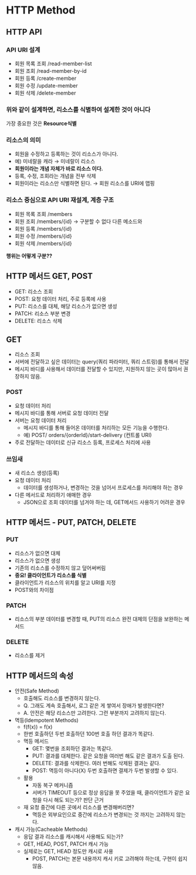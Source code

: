 # HTTP Method

## HTTP API

### API URI 설계

- 회원 목록 조회 /read-member-list
- 회원 조회 /read-member-by-id
- 회원 등록 /create-member
- 회원 수정 /update-member
- 회원 삭제 /delete-member

### 위와 같이 설계하면, 리소스를 식별하여 설계한 것이 아니다

가장 중요한 것은 **Resource식별**

### 리소스의 의미

- 회원을 수정하고 등록하는 것이 리소스가 아니다.
- 예) 미네랄을 캐라 → 미네랄이 리소스
- **회원이라는 개념 자체가 바로 리소스 이다.**
- 등록, 수정, 조회라는 개념을 전부 삭제
- 회원이라는 리소스만 식별하면 된다. → 회원 리소스를 URI에 맵핑

### 리소스 중심으로 API URI 재설계, 계층 구조

- 회원 목록 조회 /members
- 회원 조회 /members/{id} → 구분할 수 없다 다른 메소드와
- 회원 등록 /members/{id}
- 회원 수정 /members/{id}
- 회원 삭제 /members/{id}

**행위는 어떻게 구분??**

## HTTP 메서드 GET, POST

- GET: 리소스 조회
- POST: 요청 데이터 처리, 주로 등록에 사용
- PUT: 리소스를 대체, 해당 리소스가 없으면 생성
- PATCH: 리소스 부분 변경
- DELETE: 리소스 삭제

## GET

- 리소스 조회
- 서버에 전달하고 싶은 데이터는 query(쿼리 파라미터, 쿼리 스트링)를 통해서 전달
- 메시지 바디를 사용해서 데이터를 전달할 수 있지만, 지원하지 않는 곳이 많아서 권장하지 않음.

### POST

- 요청 데이터 처리
- 메시지 바디를 통해 서버로 요청 데이터 전달
- 서버는 요청 데이터 처리
    - 메시지 바디를 통해 들어온 데이터를 처리하는 모든 기능을 수행한다.
    - 예) POST/ orders/{orderId}/start-delivery (컨트롤 URI)
- 주로 전달하는 데이터로 신규 리소스 등록, 프로세스 처리에 사용

### 쓰임새

- 새 리소스 생성(등록)
- 요청 데이터 처리
    - 데이터를 생성하거나, 변경하는 것을 넘어서 프로세스를 처리해야 하는 경우
- 다른 메서드로 처리하기 애매한 경우
    - JSON으로 조회 데이터를 넘겨야 하는 데, GET메서드 사용하기 어려운 경우

## HTTP 메서드 - PUT, PATCH, DELETE

### PUT

- 리소스가 없으면 대체
- 리소스가 없으면 생성
- 기존의 리소스를 수정하지 않고 덮어써버림
- **중요! 클라이언트가 리소스를 식별**
- 클라이언트가 리소스의 위치를 알고 URI를 지정
- POST와의 차이점

### PATCH

- 리소스의 부분 데이터를 변경할 때, PUT의 리소스 완전 대체의 단점을 보완하는 메서드

### DELETE

- 리소스를 제거

## HTTP 메서드의 속성

- 안전(Safe Method)
    - 호출해도 리소스를 변경하지 않는다.
    - Q. 그래도 계속 호출해서, 로그 같은 게 쌓여서 장애가 발생한다면?
    - A. 안전은 해당 리소스만 고려한다. 그런 부분까지 고려하지 않는다.
- 멱등(Idempotent Methods)
    - f(f(x)) = f(x)
    - 한번 호출하던 두번 호출하던 100번 호출 하던 결과가 똑같다.
    - 멱등 메서드
        - GET: 몇번을 조회하던 결과는 똑같다.
        - PUT: 결과를 대체한다. 같은 요청을 여러번 해도 같은 결과가 도출 된다.
        - DELETE: 결과를 삭제한다. 여러 번해도 삭제된 결과는 같다.
        - POST: 멱등이 아니다(X) 두번 호출하면 결제가 두번 발생할 수 있다.
    - 활용
        - 자동 복구 메커니즘
        - 서버가 TIMEOUT 등으로 정상 응답을 못 주었을 때, 클라이언트가 같은 요청을 다시 해도 되는가? 판단 근거
    - 재 요청 중간에 다른 곳에서 리소스를 변경해버리면?
        - 멱등은 외부요인으로 중간에 리소스가 변경되는 것 까지는 고려하지 않는다.
- 캐시 가능(Cacheable Methods)
    - 응답 결과 리소스를 캐시해서 사용해도 되는가?
    - GET, HEAD, POST, PATCH 캐시 가능
    - 실제로는 GET, HEAD 정도만 캐시로 사용
        - POST, PATCH는 본문 내용까지 캐시 키로 고려해야 하는데, 구현이 쉽지 않음.